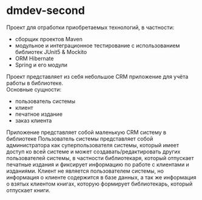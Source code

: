 # dmdev-second

Проект для отработки приобретаемых технологий, в частности:
* сборщик проектов Maven
* модульное и интеграционное тестирование с использованием библиотек JUnit5 & Mockito
* ORM Hibernate
* Spring и его модули

Проект представляет из себя небольшое CRM приложение для учёта работы в библиотеке.   
Основные сущности:
* пользователь системы
* клиент
* печатное издание
* заказ клиента  

Приложение представляет собой маленькую CRM систему в библиотеке
Пользователь системы представляет собой администратора как суперпользователя системы, который имеет доступ ко всей системе и может создавать/редактировать 
других пользователей системы, в частности библиотекаря, который отпускает печатные издания и фиксирует информацию по работе с клиентами и изданиями.
Клиент не является пользователем системы, но информация о клиенте содержится в базе данных, а так же информация о взятых клиентом книгах, которую формирует библиотекарь, который отпускает книги. 

